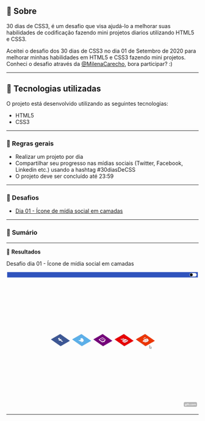 ## 📖 Sobre 

30 dias de CSS3, é um desafio que visa ajudá-lo a melhorar suas habilidades de codificação fazendo mini projetos diarios utilizando HTML5 e CSS3.

Aceitei o desafio dos 30 dias de CSS3 no dia 01 de Setembro de 2020 para melhorar minhas habilidades em HTML5 e CSS3 fazendo mini projetos. Conheci o desafio através da [@MilenaCarecho](https://github.com/MilenaCarecho/30diasDeCSS/issues/1), bora participar? :)

--- 

## 🚀 Tecnologias utilizadas

O projeto está desenvolvido utilizando as seguintes tecnologias:

- HTML5
- CSS3

--- 

### 📖 Regras gerais

* Realizar um projeto por dia
* Compartilhar seu progresso nas mídias sociais (Twitter, Facebook, Linkedin etc.) usando a hashtag #30diasDeCSS
* O projeto deve ser concluído até 23:59

--- 

### 📖 Desafios

* [Dia 01 - Ícone de mídia social em camadas](#id01)

--- 

### 📖 Sumário

--- 

:pushpin: <b>Resultados</b>

Desafio dia 01 - Ícone de mídia social em camadas <a name="id01"></a>
<p align="center"><img src="https://github.com/GuiFidelis/30DiasDeCSS/blob/master/Desafios/dia%2001/img/desafio01.gif" width="500"></p>

--- 


